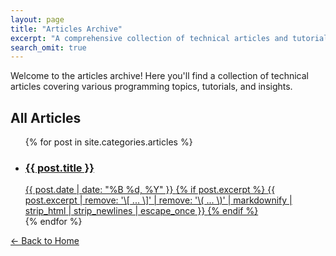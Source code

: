 ```yaml
---
layout: page
title: "Articles Archive"
excerpt: "A comprehensive collection of technical articles and tutorials covering various programming topics."
search_omit: true
---
```


Welcome to the articles archive! Here you'll find a collection of technical articles covering various programming topics, tutorials, and insights.

## All Articles

<ul class="post-list">
{% for post in site.categories.articles %} 
  <li>
    <article>
      <a href="{{ site.url }}{{ post.url }}">
        <h3>{{ post.title }}</h3>
        <span class="entry-date">
          <time datetime="{{ post.date | date_to_xmlschema }}">
            {{ post.date | date: "%B %d, %Y" }}
          </time>
        </span>
        {% if post.excerpt %}
          <span class="excerpt">
            {{ post.excerpt | remove: '\[ ... \]' | remove: '\( ... \)' | markdownify | strip_html | strip_newlines | escape_once }}
          </span>
        {% endif %}
      </a>
    </article>
  </li>
{% endfor %}
</ul>

<p class="view-all-posts">
  <a href="{{ site.url }}/">← Back to Home</a>
</p>
